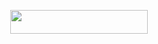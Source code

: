 

<p align="center"><a href="https://heroku.com/deploy?template=https://github.com/Ishu-Hinata/bug_test"> <img src="https://img.shields.io/badge/Deploy%20To%20Heroku-black?style=for-the-badge&logo=heroku" width="220" height="38.45"/></a></p>


